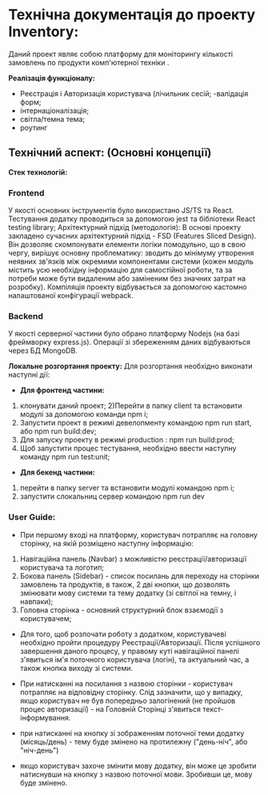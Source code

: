 # Технічна документація до проекту Inventory:
Даний проект являє собою платформу для моніторингу кількості замовлень по продукти комп'ютерної техніки .

__Реалізація функціоналу:__
- Реєстрація і Авторизація користувача (лічильник сесій;
-валідація форм;
- інтернаціоналізація;
- світла/темна тема;
- роутинг


## Технічний аспект: (Основні концепції)

**Стек технологій:**
### Frontend 
У якості основних інструментів було використано JS/TS та  React. Тестування додатку проводиться за допомогою jest та бібліотеки React testing library;
Архітектурний підхід (методологія):
В основі проекту закладено сучасних архітектурний підхід - FSD (Features Sliced Design). Він дозволяє скомпонувати елементи логіки помодульно, що в свою чергу, вирішує основну проблематику: зводить до мінімуму утворення неявних зв'язків між окремими компонентами системи (кожен модуль містить усю необхідну інформацію для самостійної роботи, та за потреби може бути видаленим або заміненим без значних затрат на розробку).
Компіляція проекту відбувається за допомогою кастомно налаштованої конфігурації webpack.

### Backend
У якості серверної частини було обрано платформу Nodejs (на базі фреймворку express.js). Операції зі збереженням даних відбуваються через БД MongoDB.

**Локальне розгортання проекту:**
Для розгортання необхідно виконати наступні дії:
- __Для фронтенд частини:__
1) клонувати даний проект;
2)Перейти в папку client та встановити модулі за допомогою команди npm і;
3) Запустити проект в режимі девелопменту командою npm run start, або npm run build:dev;
4) Для запуску проекту в режимі production : npm run build:prod;
5) Щоб запустити процес тестування, необхідно ввести наступну команду npm run test:unit;
- __Для бекенд частини:__
1) перейти в папку server та встановити модулі командою npm i;
2) запустити слокальниц сервер командою npm run dev

### User Guide:
- При першому вході на платформу, користувач потрапляє на головну сторінку, на якій розміщено наступну інформацію:
1) Навігаційна панель (Navbar) з можливістю реєстрації/авторизації користувача та логотип;
2) Бокова панель (Sidebar) - список посилань для переходу на сторінки замовлень та продуктів, в також, 2 дві кнопки, що дозволять змінювати мову системи та тему додатку (зі світлої на темну, і навпаки);
3)  Головна сторінка - основний структурний блок взаємодії з користувачем;

- Для того, щоб розпочати роботу з додатком, користувачеві необхідно пройти процедуру Реєстрації/Авторизації. Після успішного завершення даного процесу, у правому куті навігаційної панелі з'явиться ім'я поточного користувача (логін), та актуальний час, а також кнопка виходу зі системи.

- При натисканні на посилання з назвою сторінки - користувач потрапляє на відповідну сторінку. Слід зазначити, що у випадку, якщо користувач не був попередньо залогінений (не пройшов процес авторизації) - на Головній Сторінці з'явиться текст-інформування.

- при натисканні на кнопку зі зображенням поточної теми додатку (місяць/день) - тему буде змінено на протилежну ("день-ніч", або "ніч-день")

- якщо користувач захоче змінити мову  додатку, він може це зробити натиснувши на кнопку з назвою поточної мови. Зробивши це, мову буде змінено.

